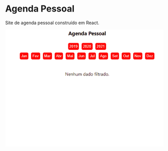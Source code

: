 # Agenda Pessoal

Site de agenda pessoal construído em React.

<div align="center">
  <img alt="readme" title="readme" src="./gif/readme.gif"/>
</div>